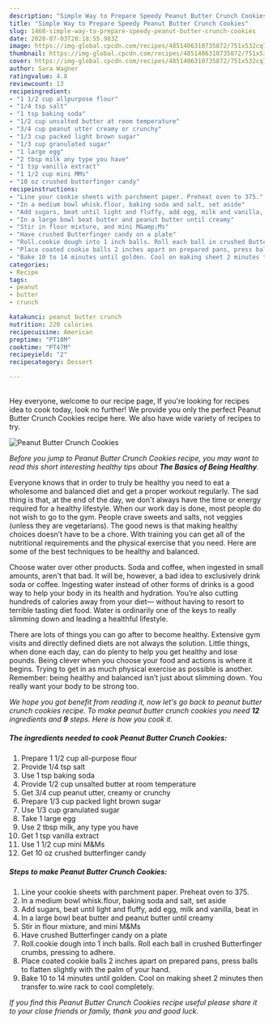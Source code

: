 ```yaml
---
description: "Simple Way to Prepare Speedy Peanut Butter Crunch Cookies"
title: "Simple Way to Prepare Speedy Peanut Butter Crunch Cookies"
slug: 1468-simple-way-to-prepare-speedy-peanut-butter-crunch-cookies
date: 2020-07-03T20:18:55.983Z
image: https://img-global.cpcdn.com/recipes/4851406310735872/751x532cq70/peanut-butter-crunch-cookies-recipe-main-photo.jpg
thumbnail: https://img-global.cpcdn.com/recipes/4851406310735872/751x532cq70/peanut-butter-crunch-cookies-recipe-main-photo.jpg
cover: https://img-global.cpcdn.com/recipes/4851406310735872/751x532cq70/peanut-butter-crunch-cookies-recipe-main-photo.jpg
author: Sara Wagner
ratingvalue: 4.8
reviewcount: 13
recipeingredient:
- "1 1/2 cup allpurpose flour"
- "1/4 tsp salt"
- "1 tsp baking soda"
- "1/2 cup unsalted butter at room temperature"
- "3/4 cup peanut utter creamy or crunchy"
- "1/3 cup packed light brown sugar"
- "1/3 cup granulated sugar"
- "1 large egg"
- "2 tbsp milk any type you have"
- "1 tsp vanilla extract"
- "1 1/2 cup mini MMs"
- "10 oz crushed butterfinger candy"
recipeinstructions:
- "Line your cookie sheets with parchment paper. Preheat oven to 375."
- "In a medium bowl whisk.flour, baking soda and salt, set aside"
- "Add sugars, beat until light and fluffy, add egg, milk and vanilla, beat in"
- "In a large bowl beat butter and peanut butter until creamy"
- "Stir in flour mixture, and mini M&amp;Ms"
- "Have crushed Butterfinger candy on a plate"
- "Roll.cookie dough into 1 inch balls. Roll each ball in crushed Butterfinger crumbs, pressing to adhere."
- "Place coated cookie balls 2 inches apart on prepared pans, press balls to flatten slightly with the palm of your hand."
- "Bake 10 to 14 minutes until golden. Cool on making sheet 2 minutes then transfer to.wire rack to cool completely."
categories:
- Recipe
tags:
- peanut
- butter
- crunch

katakunci: peanut butter crunch 
nutrition: 220 calories
recipecuisine: American
preptime: "PT18M"
cooktime: "PT47M"
recipeyield: "2"
recipecategory: Dessert

---
```

<br>
Hey everyone, welcome to our recipe page, If you're looking for recipes idea to cook today, look no further! We provide you only the perfect Peanut Butter Crunch Cookies recipe here. We also have wide variety of recipes to try.
<br>


![Peanut Butter Crunch Cookies](https://img-global.cpcdn.com/recipes/4851406310735872/751x532cq70/peanut-butter-crunch-cookies-recipe-main-photo.jpg)

<i>Before you jump to Peanut Butter Crunch Cookies recipe, you may want to read this short interesting healthy tips about <strong>The Basics of Being Healthy</strong>.</i>

Everyone knows that in order to truly be healthy you need to eat a wholesome and balanced diet and get a proper workout regularly. The sad thing is that, at the end of the day, we don't always have the time or energy required for a healthy lifestyle. When our work day is done, most people do not wish to go to the gym. People crave sweets and salts, not veggies (unless they are vegetarians). The good news is that making healthy choices doesn’t have to be a chore. With training you can get all of the nutritional requirements and the physical exercise that you need. Here are some of the best techniques to be healthy and balanced.

Choose water over other products. Soda and coffee, when ingested in small amounts, aren't that bad. It will be, however, a bad idea to exclusively drink soda or coffee. Ingesting water instead of other forms of drinks is a good way to help your body in its health and hydration. You’re also cutting hundreds of calories away from your diet— without having to resort to terrible tasting diet food. Water is ordinarily one of the keys to really slimming down and leading a healthful lifestyle.

There are lots of things you can go after to become healthy. Extensive gym visits and directly defined diets are not always the solution. Little things, when done each day, can do plenty to help you get healthy and lose pounds. Being clever when you choose your food and actions is where it begins. Trying to get in as much physical exercise as possible is another. Remember: being healthy and balanced isn’t just about slimming down. You really want your body to be strong too. 


<i>We hope you got benefit from reading it, now let's go back to peanut butter crunch cookies recipe. To make peanut butter crunch cookies you need <strong>12</strong> ingredients and <strong>9</strong> steps. Here is how you cook it.
</i>

##### The ingredients needed to cook Peanut Butter Crunch Cookies:

1. Prepare 1 1/2 cup all-purpose flour
1. Provide 1/4 tsp salt
1. Use 1 tsp baking soda
1. Provide 1/2 cup unsalted butter at room temperature
1. Get 3/4 cup peanut utter, creamy or crunchy
1. Prepare 1/3 cup packed light brown sugar
1. Use 1/3 cup granulated sugar
1. Take 1 large egg
1. Use 2 tbsp milk, any type you have
1. Get 1 tsp vanilla extract
1. Use 1 1/2 cup mini M&amp;Ms
1. Get 10 oz crushed butterfinger candy


##### Steps to make Peanut Butter Crunch Cookies:

1. Line your cookie sheets with parchment paper. Preheat oven to 375.
1. In a medium bowl whisk.flour, baking soda and salt, set aside
1. Add sugars, beat until light and fluffy, add egg, milk and vanilla, beat in
1. In a large bowl beat butter and peanut butter until creamy
1. Stir in flour mixture, and mini M&amp;Ms
1. Have crushed Butterfinger candy on a plate
1. Roll.cookie dough into 1 inch balls. Roll each ball in crushed Butterfinger crumbs, pressing to adhere.
1. Place coated cookie balls 2 inches apart on prepared pans, press balls to flatten slightly with the palm of your hand.
1. Bake 10 to 14 minutes until golden. Cool on making sheet 2 minutes then transfer to.wire rack to cool completely.


<i>If you find this Peanut Butter Crunch Cookies recipe useful please share it to your close friends or family, thank you and good luck.</i>
